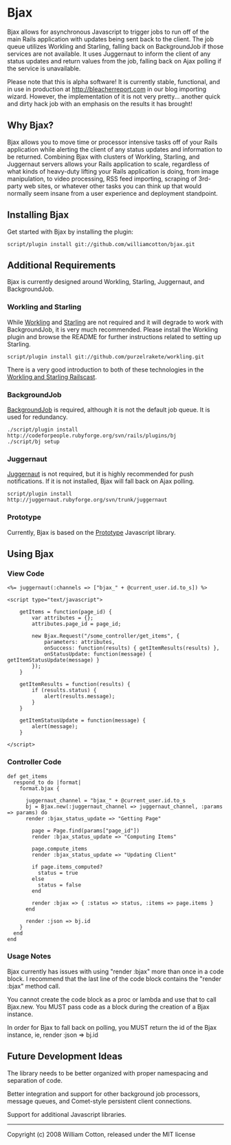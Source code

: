 # Bjax

Bjax allows for asynchronous Javascript to trigger jobs to run off of the main Rails application with updates being sent back to the client. The job queue utilizes Workling and Starling, falling back on BackgroundJob if those services are not available. It uses Juggernaut to inform the client of any status updates and return values from the job, falling back on Ajax polling if the service is unavailable.

Please note that this is alpha software! It is currently stable, functional, and in use in production at http://bleacherreport.com in our blog importing wizard. However, the implementation of it is not very pretty... another quick and dirty hack job with an emphasis on the results it has brought!

## Why Bjax?

Bjax allows you to move time or processor intensive tasks off of your Rails application while alerting the client of any status updates and information to be returned. Combining Bjax with clusters of Workling, Starling, and Juggernaut servers allows your Rails application to scale, regardless of what kinds of heavy-duty lifting your Rails application is doing, from image manipulation, to video processing, RSS feed importing, scraping of 3rd-party web sites, or whatever other tasks you can think up that would normally seem insane from a user experience and deployment standpoint.

## Installing Bjax

Get started with Bjax by installing the plugin:

    script/plugin install git://github.com/williamcotton/bjax.git

## Additional Requirements

Bjax is currently designed around Workling, Starling, Juggernaut, and BackgroundJob.

### Workling and Starling

While [Workling](http://github.com/purzelrakete/workling/tree/master) and [Starling](http://github.com/starling/starling/tree/master) are not required and it will degrade to work with BackgroundJob, it is very much recommended. Please install the Workling plugin and browse the README for further instructions related to setting up Starling.

	script/plugin install git://github.com/purzelrakete/workling.git
	
There is a very good introduction to both of these technologies in the [Workling and Starling Railscast](http://railscasts.com/episodes/128-starling-and-workling).
	
### BackgroundJob

[BackgroundJob](http://codeforpeople.rubyforge.org/svn/bj/trunk/README) is required, although it is not the default job queue. It is used for redundancy.

    ./script/plugin install http://codeforpeople.rubyforge.org/svn/rails/plugins/bj
    ./script/bj setup

### Juggernaut

[Juggernaut](http://juggernaut.rubyforge.org/) is not required, but it is highly recommended for push notifications. If it is not installed, Bjax will fall back on Ajax polling.

	script/plugin install http://juggernaut.rubyforge.org/svn/trunk/juggernaut
	
### Prototype

Currently, Bjax is based on the [Prototype](http://www.prototypejs.org/) Javascript library.
	
## Using Bjax

### View Code

	<%= juggernaut(:channels => ["bjax_" + @current_user.id.to_s]) %>

	<script type="text/javascript">

		getItems = function(page_id) {
			var attributes = {};
			attributes.page_id = page_id;
			
			new Bjax.Request("/some_controller/get_items", {
				parameters: attributes,
				onSuccess: function(results) { getItemResults(results) },
				onStatusUpdate: function(message) { getItemStatusUpdate(message) }
			});
		}
		
		getItemResults = function(results) {
			if (results.status) {
				alert(results.message);
			}
		}
		
		getItemStatusUpdate = function(message) {
			alert(message);
		}
	
	</script>

### Controller Code

	def get_items
	  respond_to do |format|
	    format.bjax {
		
	      juggernaut_channel = "bjax_" + @current_user.id.to_s
	      bj = Bjax.new(:juggernaut_channel => juggernaut_channel, :params => params) do
	  	  render :bjax_status_update => "Getting Page"
	
	        page = Page.find(params["page_id"])
	        render :bjax_status_update => "Computing Items"
	
	        page.compute_items
	        render :bjax_status_update => "Updating Client"
	
	        if page.items_computed?
	          status = true
	        else
	          status = false
	        end
	
	        render :bjax => { :status => status, :items => page.items }
	      end
	
	      render :json => bj.id
	    }
	  end
	end

### Usage Notes

Bjax currently has issues with using "render :bjax" more than once in a code block. I recommend that the last line of the code block contains the "render :bjax" method call.

You cannot create the code block as a proc or lambda and use that to call Bjax.new. You MUST pass code as a block during the creation of a Bjax instance.

In order for Bjax to fall back on polling, you MUST return the id of the Bjax instance, ie, render :json => bj.id

## Future Development Ideas

The library needs to be better organized with proper namespacing and separation of code.

Better integration and support for other background job processors, message queues, and Comet-style persistent client connections.

Support for additional Javascript libraries.

---

Copyright (c) 2008 William Cotton, released under the MIT license
